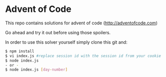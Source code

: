# Advent of Code

This repo contains solutions for advent of code (http://adventofcode.com)

Go ahead and try it out before using those spoilers.

In order to use this solver yourself simply clone this git and:

```sh
$ npm install
$ vi index.js #replace session id with the session id from your cookie
$ node index.js
- or -
$ node index.js [day-number]
```
